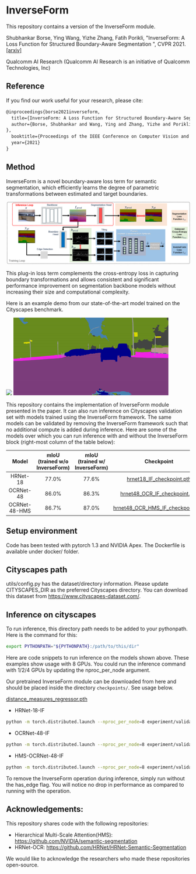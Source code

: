 # InverseForm

This repository contains a version of the InverseForm module.

Shubhankar Borse, Ying Wang, Yizhe Zhang, Fatih Porikli, "InverseForm: A Loss Function for Structured Boundary-Aware Segmentation
", CVPR 2021.[[arxiv]](https://arxiv.org/abs/2104.02745)

Qualcomm AI Research (Qualcomm AI Research is an initiative of Qualcomm Technologies, Inc)

## Reference
If you find our work useful for your research, please cite:
```latex
@inproceedings{borse2021inverseform,
  title={InverseForm: A Loss Function for Structured Boundary-Aware Segmentation},
  author={Borse, Shubhankar and Wang, Ying and Zhang, Yizhe and Porikli, Fatih
},
  booktitle={Proceedings of the IEEE Conference on Computer Vision and Pattern Recognition},
  year={2021}
}
```

## Method
InverseForm is a novel boundary-aware loss term for semantic segmentation, which efficiently learns the degree of parametric transformations between estimated and target boundaries. 

![! an image](display/inverseform_framework.png)

This plug-in loss term complements the cross-entropy loss in capturing boundary transformations and allows consistent and significant performance improvement on segmentation backbone models without increasing their size and computational complexity.

Here is an example demo from our state-of-the-art model trained on the Cityscapes benchmark.

<img src="display/if_photos_gif.gif " width="425"/> <img src="display/if_labels_gif.gif " width="425"/>

This repository contains the implementation of InverseForm module presented in the paper. It can also run inference on Cityscapes validation set with models trained using the InverseForm framework. The same models can be validated by removing the InverseForm framework such that no additional compute is added during inference. Here are some of the models over which you can run inference with and without the InverseForm block (right-most column of the table below):



| Model           | mIoU (trained w/o InverseForm)  | mIoU (trained w/ InverseForm)   | Checkpoint |
| :-------------: | :-----------------------------: | :-----------------------------: | :-----------------------------: |
| HRNet-18        | 77.0%                           | 77.6% |[hrnet18_IF_checkpoint.pth](https://github.com/Qualcomm-AI-research/InverseForm/releases/download/v1.0/hrnet18_IF_checkpoint.pth)|
| OCRNet-48       | 86.0%                           | 86.3% | [hrnet48_OCR_IF_checkpoint.pth](https://github.com/Qualcomm-AI-research/InverseForm/releases/download/v1.0/hrnet48_OCR_IF_checkpoint.pth)|
| OCRNet-48-HMS   | 86.7%                           | 87.0%                           | [hrnet48_OCR_HMS_IF_checkpoint.pth](https://github.com/Qualcomm-AI-research/InverseForm/releases/download/v1.0/hrnet48_OCR_HMS_IF_checkpoint.pth) |


## Setup environment 

Code has been tested with pytorch 1.3 and NVIDIA Apex. The Dockerfile is available under docker/ folder.

## Cityscapes path   

utils/config.py has the dataset/directory information. Please update CITYSCAPES_DIR as the preferred Cityscapes directory. You can download this dataset from https://www.cityscapes-dataset.com/.

## Inference on cityscapes

To run inference, this directory path needs to be added to your pythonpath. Here is the command for this:

```bash
export PYTHONPATH="${PYTHONPATH}:/path/to/this/dir"
```

Here are code snippets to run inference on the models shown above. These examples show usage with 8 GPUs. You could run the inference command with 1/2/4 GPUs by updating the nproc_per_node argument. 

Our pretrained InverseForm module can be downloaded from here and should be placed inside the directory `checkpoints/`. See usage below.

[distance_measures_regressor.pth](https://github.com/Qualcomm-AI-research/InverseForm/releases/download/v1.0/distance_measures_regressor.pth)


* HRNet-18-IF
```bash
python -m torch.distributed.launch --nproc_per_node=8 experiment/validation.py --output_dir "/path/to/output/dir" --model_path "checkpoints/hrnet18_IF_checkpoint.pth" --has_edge True
```
* OCRNet-48-IF
```bash
python -m torch.distributed.launch --nproc_per_node=8 experiment/validation.py --output_dir "/path/to/output/dir" --model_path checkpoints/hrnet48_OCR_IF_checkpoint.pth --arch "ocrnet.HRNet" --hrnet_base "48" --has_edge True
```
* HMS-OCRNet-48-IF
```bash
python -m torch.distributed.launch --nproc_per_node=8 experiment/validation.py --output_dir "/path/to/output/dir" --model_path checkpoints/hrnet48_OCR_HMS_IF_checkpoint.pth --arch "ocrnet.HRNet_Mscale" --hrnet_base "48" --has_edge True
```

To remove the InverseForm operation during inference, simply run without the has_edge flag. You will notice no drop in performance as compared to running with the operation. 

## Acknowledgements:

This repository shares code with the following repositories:

* Hierarchical Multi-Scale Attention(HMS): 
https://github.com/NVIDIA/semantic-segmentation
* HRNet-OCR: https://github.com/HRNet/HRNet-Semantic-Segmentation

We would like to acknowledge the researchers who made these repositories open-source.

